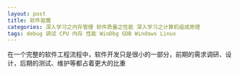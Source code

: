 ```yaml
---
layout: post
title: 软件驱魔
categories: 深入学习之内存管理 软件质量之性能 深入学习之计算机组成原理
tags: debug 调试 CPU 内存 性能 WinDbg GDB Windows Linux 
---
```


在一个完整的软件工程流程中，软件开发只是很小的一部分，前期的需求调研、设计，后期的测试、维护等都占着更大的比重


